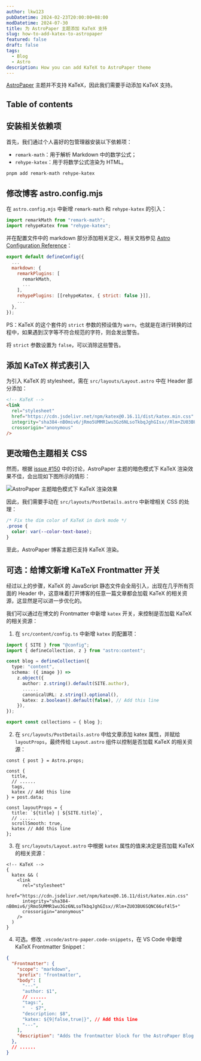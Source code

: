 ```yaml
---
author: lkw123
pubDatetime: 2024-02-23T20:00:00+08:00
modDatetime: 2024-07-30
title: 为 AstroPaper 主题添加 KaTeX 支持
slug: how-to-add-katex-to-astropaper
featured: false
draft: false
tags:
  - Blog
  - Astro
description: How you can add KaTeX to AstroPaper theme
---
```


[AstroPaper](https://github.com/satnaing/astro-paper/) 主题并不支持 KaTeX，因此我们需要手动添加 KaTeX 支持。

## Table of contents

## 安装相关依赖项

首先，我们通过个人喜好的包管理器安装以下依赖项：

- `remark-math`：用于解析 Markdown 中的数学公式；
- `rehype-katex`：用于将数学公式渲染为 HTML。

```bash
pnpm add remark-math rehype-katex
```

## 修改博客 astro.config.mjs

在 `astro.config.mjs` 中新增 `remark-math` 和 `rehype-katex` 的引入：

```javascript
import remarkMath from "remark-math";
import rehypeKatex from "rehype-katex";
```

并在配置文件中的 markdown 部分添加相关定义，相关文档参见 [Astro Configuration Reference](https://docs.astro.build/en/reference/configuration-reference/)：

```javascript
export default defineConfig({
  ...
  markdown: {
    remarkPlugins: [
      remarkMath,
      ...
    ],
    rehypePlugins: [[rehypeKatex, { strict: false }]],
    ...
  },
});
```

PS：KaTeX 的这个套件的 `strict` 参数的预设值为 `warn`，也就是在进行转换的过程中，如果遇到汉字等不符合规范的字符，则会发出警告。

将 `strict` 参数设置为 `false`，可以消除这些警告。

## 添加 KaTeX 样式表引入

为引入 KaTeX 的 stylesheet，需在 `src/layouts/Layout.astro` 中在 Header 部分添加：

```html
<!-- KaTeX -->
<link
  rel="stylesheet"
  href="https://cdn.jsdelivr.net/npm/katex@0.16.11/dist/katex.min.css"
  integrity="sha384-nB0miv6/jRmo5UMMR1wu3Gz6NLsoTkbqJghGIsx//Rlm+ZU03BU6SQNC66uf4l5+"
  crossorigin="anonymous"
/>
```

## 更改暗色主题相关 CSS

然而，根据 [issue #150](https://github.com/satnaing/astro-paper/issues/150) 中的讨论，AstroPaper 主题的暗色模式下 KaTeX 渲染效果不佳，会出现如下图所示的情形：

![AstroPaper 主题暗色模式下 KaTeX 渲染效果](@assets/images/astropaper-katex-dark-mode.jpg)

因此，我们需要手动在 `src/layouts/PostDetails.astro` 中新增相关 CSS 的处理：

```css
/* Fix the dim color of KaTeX in dark mode */
.prose {
  color: var(--color-text-base);
}
```

至此，AstroPaper 博客主题已支持 KaTeX 渲染。

## 可选：给博文新增 KaTeX Frontmatter 开关

经过以上的步骤，KaTeX 的 JavaScript 静态文件会全局引入，出现在几乎所有页面的 Header 中，这意味着打开博客的任意一篇文章都会加载 KaTeX 的相关资源，这显然是可以进一步优化的。

我们可以通过在博文的 Frontmatter 中新增 `katex` 开关，来控制是否加载 KaTeX 的相关资源：

1. 在 `src/content/config.ts` 中新增 `katex` 的配置项：

```typescript
import { SITE } from "@config";
import { defineCollection, z } from "astro:content";

const blog = defineCollection({
  type: "content",
  schema: ({ image }) =>
    z.object({
      author: z.string().default(SITE.author),
      ......
      canonicalURL: z.string().optional(),
      katex: z.boolean().default(false), // Add this line
    }),
});

export const collections = { blog };
```

2. 在 `src/layouts/PostDetails.astro` 中给文章添加 katex 属性，并赋给 `layoutProps`，最终传给 `Layout.astro` 组件以控制是否加载 KaTeX 的相关资源：

```astro
const { post } = Astro.props;

const {
  title,
  // ......
  tags,
  katex // Add this line
} = post.data;

const layoutProps = {
  title: `${title} | ${SITE.title}`,
  // ......
  scrollSmooth: true,
  katex // Add this line
};
```

3. 在 `src/layouts/Layout.astro` 中根据 `katex` 属性的值来决定是否加载 KaTeX 的相关资源：

```astro
<!-- KaTeX -->
{
  katex && (
    <link
      rel="stylesheet"
      href="https://cdn.jsdelivr.net/npm/katex@0.16.11/dist/katex.min.css"
      integrity="sha384-nB0miv6/jRmo5UMMR1wu3Gz6NLsoTkbqJghGIsx//Rlm+ZU03BU6SQNC66uf4l5+"
      crossorigin="anonymous"
    />
  )
}
```

4. 可选。修改 `.vscode/astro-paper.code-snippets`，在 VS Code 中新增 KaTeX Frontmatter Snippet：

```json
{
  "Frontmatter": {
    "scope": "markdown",
    "prefix": "frontmatter",
    "body": [
      "---",
      "author: $1",
      // ......
      "tags:",
      "  - $7",
      "description: $8",
      "katex: ${9|false,true|}", // Add this line
      "---",
    ],
    "description": "Adds the frontmatter block for the AstroPaper Blog post"
  },
  // ......
}
```
